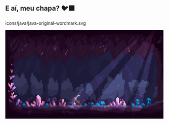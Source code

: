 ## E aí, meu chapa? 🐦‍⬛

<div>

icons/java/java-original-wordmark.svg
  
</div>

<img src = "mineralsgif.gif" width = "500px">
